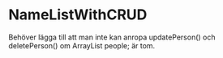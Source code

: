 # NameListWithCRUD
Behöver lägga till att man inte kan anropa updatePerson() och deletePerson() om ArrayList<Person> people; är tom.
